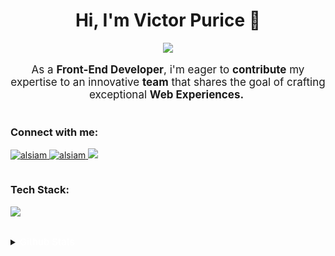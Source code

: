 <h1 align="center">Hi, I'm Victor Purice 👋</h1>
<!-- <h3 align="center">A Tech-Savvy Front-End Web Developer based in Romania 📍</h3> -->
<p align="center">
  <a href="https://github.com/pvictordev/readme-typing-svg"><img src="https://readme-typing-svg.herokuapp.com?lines=Tech-Savvy+Front-End+Web+Developer;Computer+Science+Undergraduate;Freelance+Worker;Aspiring+Learner&center=true&width=500&height=50"></a>
</p>

<p align="center" style="font-size:17px">
    <!-- <b>Victor Purice</b>, 2nd year <b>Computer Science</b> undergraduate from <b>ULBS Institute of Science</b>, Sibiu.
    An aspiring <b>Front-End Developer,</b>&nbsp; <b>Full Stack Web Developer</b>&nbsp; and <b>Web3 Enthusiast.</b> 
  <br> -->
  As a <b>Front-End Developer</b>, i'm eager to <b>contribute</b> my expertise to an innovative <b>team</b> that shares the goal of crafting exceptional <b>Web Experiences.</b>&nbsp;
</p>

<div style="display: flex; flex-direction: column; align-items:flex-start; justify-content:center; text-align:left">

<div>
<h3>Connect with me:</h3>
<p>
 <a href="https://alsiam.com" target="blank">
  <img src="https://img.shields.io/badge/Website-DC143C?style=for-the-badge&logo=medium&logoColor=white" alt="alsiam" />
 </a>
 <a href="https://linkedin.com/in/al-siam" target="_blank">
  <img src="https://img.shields.io/badge/LinkedIn-0077B5?style=for-the-badge&logo=linkedin&logoColor=white" alt="alsiam"/>
 </a>
 <!-- <a href="https://dev.to/alsiam" target="_blank">
  <img src="https://img.shields.io/badge/dev.to-0A0A0A?style=for-the-badge&logo=dev.to&logoColor=white" alt="alsiam" />
 </a> -->
 <a href="https://twitter.com/alsiam_dev" target="_blank">
  <img src="https://img.shields.io/badge/Twitter-1DA1F2?style=for-the-badge&logo=twitter&logoColor=white" />
 </a>

  </a> 
</p>
</div>

<div>
<h3>Tech Stack:</h3>
<p> 
  <a href="https://skillicons.dev">
    <img src="https://skillicons.dev/icons?i=react,ts,redux,tailwind,mongo,nodejs,express" />
  </a>
</div>

</div>
<br/>

<details>
<summary><span style="font-size:15px; font-weight:500; color:white">Github Stats</span></summary>
<br/>
<div style="display:flex; flex-direction:column; align-items:center;justify-content:space-between; gap:0.5rem">
<p><img align="center" src="https://github-readme-stats.vercel.app/api/top-langs?username=pvictordev&show_icons=true&locale=en&layout=compact" alt="pvictordev" /></p>

<p>&nbsp;<img align="center"  src="https://github-readme-stats.vercel.app/api?username=pvictordev&show_icons=true&locale=en" alt="pvictordev" /></p>

<p><img align="center" src="https://github-readme-streak-stats.herokuapp.com/?user=pvictordev&" alt="pvictordev" /></p>
</div>
</details>
